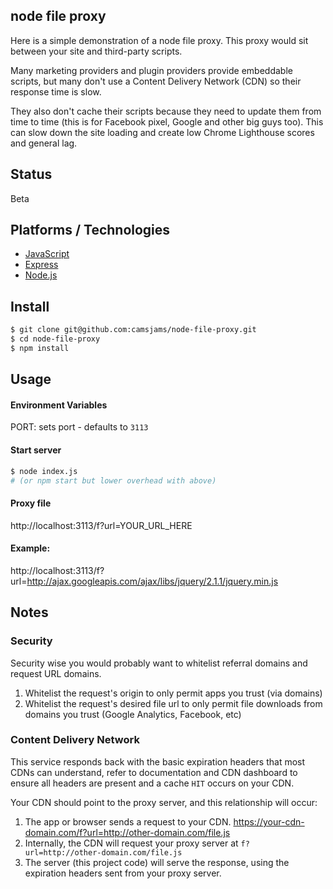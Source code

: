 ## node file proxy

Here is a simple demonstration of a node file proxy. This proxy would sit between your site and third-party scripts.

Many marketing providers and plugin providers provide embeddable scripts, but many don't use a Content Delivery Network (CDN) so their response time is slow.

They also don't cache their scripts because they need to update them from time to time (this is for Facebook pixel, Google and other big guys too).
This can slow down the site loading and create low Chrome Lighthouse scores and general lag.

## Status
Beta

## Platforms / Technologies
* [JavaScript](http://en.wikipedia.org/wiki/JavaScript)
* [Express](https://expressjs.com/)
* [Node.js](https://nodejs.org/en/)

## Install
```bash
$ git clone git@github.com:camsjams/node-file-proxy.git
$ cd node-file-proxy
$ npm install
```

## Usage
#### Environment Variables
PORT: sets port - defaults to `3113`


#### Start server
```bash
$ node index.js
# (or npm start but lower overhead with above)
```

#### Proxy file

http://localhost:3113/f?url=YOUR_URL_HERE

#### Example:

http://localhost:3113/f?url=http://ajax.googleapis.com/ajax/libs/jquery/2.1.1/jquery.min.js

## Notes
### Security
Security wise you would probably want to whitelist referral domains and request URL domains.

1. Whitelist the request's origin to only permit apps you trust (via domains)
2. Whitelist the request's desired file url to only permit file downloads from domains you trust (Google Analytics, Facebook, etc)

### Content Delivery Network
This service responds back with the basic expiration headers that most CDNs can understand, refer to documentation and CDN dashboard to ensure all headers are present and a cache `HIT` occurs on your CDN.

Your CDN should point to the proxy server, and this relationship will occur:

1. The app or browser sends a request to your CDN. https://your-cdn-domain.com/f?url=http://other-domain.com/file.js
2. Internally, the CDN will request your proxy server at `f?url=http://other-domain.com/file.js`
3. The server (this project code) will serve the response, using the expiration headers sent from your proxy server.
